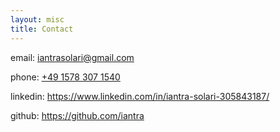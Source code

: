 ```yaml
---
layout: misc
title: Contact
---
```


email: [iantrasolari@gmail.com](mailto:iantrasolari@gmail.com)

phone: [+49 1578 307 1540](tel:+4915783071540)

linkedin: <https://www.linkedin.com/in/iantra-solari-305843187/>

github: <https://github.com/iantra>